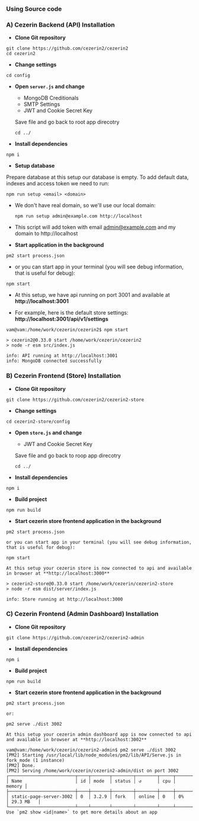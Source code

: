 ### Using Source code

### A) Cezerin Backend (API) Installation
  
  - **Clone Git repository**
  ```shell
  git clone https://github.com/cezerin2/cezerin2
  cd cezerin2
  ```
  
  - **Change settings**
  ```shell
  cd config
  ```

  - **Open `server.js` and change**
  
      - MongoDB Creditionals
      - SMTP Settings
      - JWT and Cookie Secret Key
    
    Save file and go back to root app direcotry
    ```shell
    cd ../
    ```
  
  - **Install dependencies**
  ```shell
  npm i
  ```
  
  - **Setup database** 
  
  Prepare database at this setup our database is empty. To add default data, indexes and access token we need to run:

  ```shell
  npm run setup <email> <domain>
  ```
  
  - We don't have real domain, so we'll use our local domain:
    ```shell
    npm run setup admin@example.com http://localhost
    ```

  - This script will add token with email admin@example.com and my domain to http://localhost
    
  - **Start application in the background**
  ```shell
  pm2 start process.json
  ```

  - or you can start app in your terminal (you will see debug information, that is useful for debug):  
  
  ```shell
  npm start
  ```
  
  - At this setup, we have api running on port 3001 and available at **http://localhost:3001**
  
  - For example, here is the default store settings: **http://localhost:3001/api/v1/settings**  
  
  ```shell
vam@vam:/home/work/cezerin/cezerin2$ npm start

> cezerin2@0.33.0 start /home/work/cezerin/cezerin2
> node -r esm src/index.js

info: API running at http://localhost:3001
info: MongoDB connected successfully
  ```

### B) Cezerin Frontend (Store) Installation

  - **Clone Git repository**
  ```shell
  git clone https://github.com/cezerin2/cezerin2-store
  ```
  
  - **Change settings**
  ```shell
  cd cezerin2-store/config
  ```
  
  - **Open `store.js` and change**
  
      - JWT and Cookie Secret Key
      
    Save file and go back to roop app direcotry
    ```shell
    cd ../
    ```
    
  - **Install dependencies**
  ```shell
  npm i
  ```
  
  - **Build project**
  ```shell
  npm run build
  ```
  
  - **Start cezerin store frontend application in the background**
  ```shell
  pm2 start process.json
  ```

    or you can start app in your terminal (you will see debug information, that is useful for debug):  
  
  ```shell
  npm start
  ```
  
    At this setup your cezerin store is now connected to api and available in browser at **http://localhost:3000** 
  
  ```shell
> cezerin2-store@0.33.0 start /home/work/cezerin/cezerin2-store
> node -r esm dist/server/index.js

info: Store running at http://localhost:3000
  ```
    
    
### C) Cezerin Frontend (Admin Dashboard) Installation

  - **Clone Git repository**
  ```shell
  git clone https://github.com/cezerin2/cezerin2-admin
  ```
  
  - **Install dependencies**
  ```shell
  npm i
  ```
  
  - **Build project**
  ```shell
  npm run build
  ```
  
  - **Start cezerin store frontend application in the background**
  ```shell
  pm2 start process.json
  ```
    or:  
  
  ```shell
  pm2 serve ./dist 3002
  ```
  
    At this setup your cezerin admin dashboard app is now connected to api and available in browser at **http://localhost:3002** 
  
  ```shell
vam@vam:/home/work/cezerin/cezerin2-admin$ pm2 serve ./dist 3002
[PM2] Starting /usr/local/lib/node_modules/pm2/lib/API/Serve.js in fork_mode (1 instance)
[PM2] Done.
[PM2] Serving /home/work/cezerin/cezerin2-admin/dist on port 3002
┌─────────────────────────┬────┬───────┬────────┬────────┬─────┬────────┬───────────┐
│ Name                    │ id │ mode  │ status │ ↺      │ cpu │ memory │
├─────────────────────────┼────┼───────┼────────┼────────┼─────┼────────┼───────────┤
│ static-page-server-3002 │ 0  │ 3.2.9 │ fork   │ online │ 0   │ 0%     │ 29.3 MB   │
└─────────────────────────┴────┴───────┴────────┴────────┴─────┴────────┴───────────┘
 Use `pm2 show <id|name>` to get more details about an app

  ```
